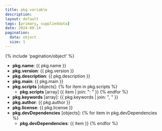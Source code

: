 ```yaml
---
title: pkg variable
description: 
layout: default
tags: [primary, supplieddata]
date: 2024-09-14
pagination:
  data: object
  size: 1
---
```

{% include 'pagination/object' %}

- **pkg.name**: {{ pkg.name }}
- **pkg.version**: {{ pkg.version }}
- **pkg.description**: {{ pkg.description }}
- **pkg.main**: {{ pkg.main }}
- **pkg.scripts** [objects]:
  {% for item in pkg.scripts %}
  - **pkg.scripts** [array] {{ item | join: ": " }}
  {% endfor %}
- **pkg.keywords** [array]: {{ pkg.keywords | join: ", " }}
- **pkg.author**: {{ pkg.author }}
- **pkg.license**: {{ pkg.license }}
- **pkg.devDependencies** [objects]:
  {% for item in pkg.devDependencies %}
  - **pkg.devDependencies**: {{ item }}
  {% endfor %}